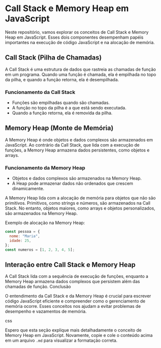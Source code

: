 # Call Stack e Memory Heap em JavaScript

Neste repositório, vamos explorar os conceitos de Call Stack e Memory Heap em JavaScript. Esses dois componentes desempenham papéis importantes na execução de código JavaScript e na alocação de memória.

## Call Stack (Pilha de Chamadas)

A Call Stack é uma estrutura de dados que rastreia as chamadas de função em um programa. Quando uma função é chamada, ela é empilhada no topo da pilha, e quando a função retorna, ela é desempilhada.

### Funcionamento da Call Stack

- Funções são empilhadas quando são chamadas.
- A função no topo da pilha é a que está sendo executada.
- Quando a função retorna, ela é removida da pilha.

## Memory Heap (Monte de Memória)

A Memory Heap é onde objetos e dados complexos são armazenados em JavaScript. Ao contrário da Call Stack, que lida com a execução de funções, a Memory Heap armazena dados persistentes, como objetos e arrays.

### Funcionamento da Memory Heap

- Objetos e dados complexos são armazenados na Memory Heap.
- A Heap pode armazenar dados não ordenados que crescem dinamicamente.

A Memory Heap lida com a alocação de memória para objetos que não são primitivos. Primitivos, como strings e números, são armazenados na Call Stack. No entanto, objetos maiores, como arrays e objetos personalizados, são armazenados na Memory Heap.

Exemplo de alocação na Memory Heap:

```javascript
const pessoa = {
  nome: "Maria",
  idade: 25,
};
const numeros = [1, 2, 3, 4, 5];
```

## Interação entre Call Stack e Memory Heap

A Call Stack lida com a sequência de execução de funções, enquanto a Memory Heap armazena dados complexos que persistem além das chamadas de função.
Conclusão

O entendimento da Call Stack e da Memory Heap é crucial para escrever código JavaScript eficiente e compreender como o gerenciamento de memória ocorre. Esses conceitos nos ajudam a evitar problemas de desempenho e vazamentos de memória.

css

Espero que esta seção explique mais detalhadamente o conceito de Memory Heap em JavaScript. Novamente, copie e cole o conteúdo acima em um arquivo `.md` para visualizar a formatação correta.

